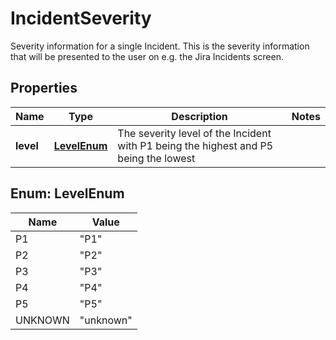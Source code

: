 

# IncidentSeverity

Severity information for a single Incident.  This is the severity information that will be presented to the user on e.g. the Jira Incidents screen. 

## Properties

| Name | Type | Description | Notes |
|------------ | ------------- | ------------- | -------------|
|**level** | [**LevelEnum**](#LevelEnum) | The severity level of the Incident with P1 being the highest and P5 being the lowest |  |



## Enum: LevelEnum

| Name | Value |
|---- | -----|
| P1 | &quot;P1&quot; |
| P2 | &quot;P2&quot; |
| P3 | &quot;P3&quot; |
| P4 | &quot;P4&quot; |
| P5 | &quot;P5&quot; |
| UNKNOWN | &quot;unknown&quot; |



